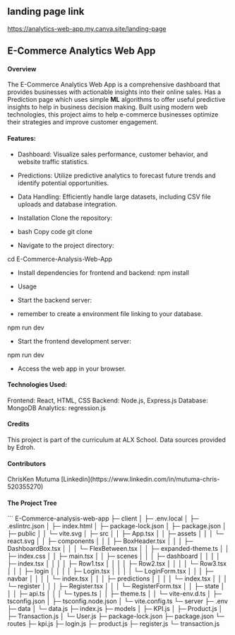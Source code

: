 <h2> landing page link </h2>

https://analytics-web-app.my.canva.site/landing-page

<h2> E-Commerce Analytics Web App </h2>

<h4> Overview </h4>

The E-Commerce Analytics Web App is a comprehensive dashboard that provides businesses with actionable insights into their online sales.
Has a Prediction page which uses simple **ML** algorithms to offer useful predictive insights to help in business decision making.
Built using modern web technologies, this project aims to help e-commerce businesses optimize their strategies and improve customer engagement.

<h4> Features: </h4>

- Dashboard: Visualize sales performance, customer behavior, and website traffic statistics.
- Predictions: Utilize predictive analytics to forecast future trends and identify potential opportunities.
- Data Handling: Efficiently handle large datasets, including CSV file uploads and database integration.

- Installation
  Clone the repository:

- bash
  Copy code
  git clone
- Navigate to the project directory:

cd E-Commerce-Analysis-Web-App

- Install dependencies for frontend and backend:
  npm install

- Usage
- Start the backend server:
- remember to create a environment file linking to your database.

npm run dev

- Start the frontend development server:

npm run dev

- Access the web app in your browser.

<h4> Technologies Used: </h4>

Frontend: React, HTML, CSS
Backend: Node.js, Express.js
Database: MongoDB
Analytics: regression.js

<h4> Credits </h4>
This project is part of the curriculum at ALX School.
Data sources provided by Edroh.

<h4> Contributors </h4>
ChrisKen Mutuma
[Linkedin](https://www.linkedin.com/in/mutuma-chris-520355270)

<h4> The Project Tree </h4>
```
E-Commerce-analysis-web-app
├─ client
│  ├─ .env.local
│  ├─ .eslintrc.json
│  ├─ index.html
│  ├─ package-lock.json
│  ├─ package.json
│  ├─ public
│  │  └─ vite.svg
│  ├─ src
│  │  ├─ App.tsx
│  │  ├─ assets
│  │  │  └─ react.svg
│  │  ├─ components
│  │  │  ├─ BoxHeader.tsx
│  │  │  ├─ DashboardBox.tsx
│  │  │  └─ FlexBetween.tsx
│  │  ├─ expanded-theme.ts
│  │  ├─ index.css
│  │  ├─ main.tsx
│  │  ├─ scenes
│  │  │  ├─ dashboard
│  │  │  │  ├─ index.tsx
│  │  │  │  ├─ Row1.tsx
│  │  │  │  ├─ Row2.tsx
│  │  │  │  └─ Row3.tsx
│  │  │  ├─ login
│  │  │  │  ├─ Login.tsx
│  │  │  │  └─ LoginForm.tsx
│  │  │  ├─ navbar
│  │  │  │  └─ index.tsx
│  │  │  ├─ predictions
│  │  │  │  └─ index.tsx
│  │  │  └─ register
│  │  │     ├─ Register.tsx
│  │  │     └─ RegisterForm.tsx
│  │  ├─ state
│  │  │  ├─ api.ts
│  │  │  └─ types.ts
│  │  ├─ theme.ts
│  │  └─ vite-env.d.ts
│  ├─ tsconfig.json
│  ├─ tsconfig.node.json
│  └─ vite.config.ts
└─ server
   ├─ .env
   ├─ data
   │  └─ data.js
   ├─ index.js
   ├─ models
   │  ├─ KPI.js
   │  ├─ Product.js
   │  ├─ Transaction.js
   │  └─ User.js
   ├─ package-lock.json
   ├─ package.json
   └─ routes
      ├─ kpi.js
      ├─ login.js
      ├─ product.js
      ├─ register.js
      └─ transaction.js

```

```
